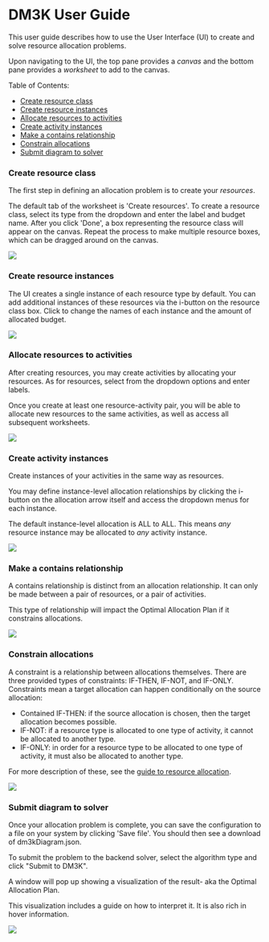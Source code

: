 # DM3K User Guide #

This user guide describes how to use the User Interface (UI) to create and solve resource allocation problems.

Upon navigating to the UI, the top pane provides a *canvas* and the bottom pane provides a *worksheet* to add to the canvas.

Table of Contents:
* [Create resource class](#create-resource-class)
* [Create resource instances](#create-resource-instances)
* [Allocate resources to activities](#allocate-resources-to-activities)
* [Create activity instances](#create-activity-instances)
* [Make a contains relationship](#make-a-contains-relationship)
* [Constrain allocations](#constrain-allocations)
* [Submit diagram to solver](#submit-diagram-to-solver)

### **Create resource class**
The first step in defining an allocation problem is to create your *resources*.

The default tab of the worksheet is 'Create resources'.  To create a resource class, select its type from the dropdown and enter the label and budget name.  After you click 'Done', a box representing the resource class will appear on the canvas.  Repeat the process to make multiple resource boxes, which can be dragged around on the canvas.

![](./gifs/res-1.gif)



### **Create resource instances**
The UI creates a single instance of each resource type by default.  You can add additional instances of these resources via the i-button on the resource class box.  Click to change the names of each instance and the amount of allocated budget.

![](./gifs/res-2.gif)



### **Allocate resources to activities**
After creating resources, you may create activities by allocating your resources.  As for resources, select from the dropdown options and enter labels. 

Once you create at least one resource-activity pair, you will be able to allocate new resources to the same activities, as well as access all subsequent worksheets.

![](./gifs/activity-1.gif)



### **Create activity instances**
Create instances of your activities in the same way as resources.

You may define instance-level allocation relationships by clicking the i-button on the allocation arrow itself and access the dropdown menus for each instance.

The default instance-level allocation is ALL to ALL. This means *any* resource instance may be allocated to *any* activity instance.

![](./gifs/activity-2.gif)



### **Make a contains relationship**
A contains relationship is distinct from an allocation relationship. It can only be made between a pair of resources, or a pair of activities.

This type of relationship will impact the Optimal Allocation Plan if it constrains allocations.

![](./gifs/contains-relationship.gif)



### **Constrain allocations**
A constraint is a relationship between allocations themselves. There are three provided types of constraints: IF-THEN, IF-NOT, and IF-ONLY.
Constraints mean a target allocation can happen conditionally on the source allocation:
* Contained IF-THEN: if the source allocation is chosen, then the target allocation becomes possible.
* IF-NOT: if a resource type is allocated to one type of activity, it cannot be allocated to another type.
* IF-ONLY: in order for a resource type to be allocated to one type of activity, it must also be allocated to another type.

For more description of these, see the [guide to resource allocation](./resource_allocation_101.md).

![](./gifs/constrain-allocation.gif)



### **Submit diagram to solver**
Once your allocation problem is complete, you can save the configuration to a file on your system by clicking 'Save file'.  You should then see a download of dm3kDiagram.json.

To submit the problem to the backend solver, select the algorithm type and click "Submit to DM3K".

A window will pop up showing a visualization of the result- aka the Optimal Allocation Plan.

This visualization includes a guide on how to interpret it. It is also rich in hover information.

![](./gifs/submit.gif)
